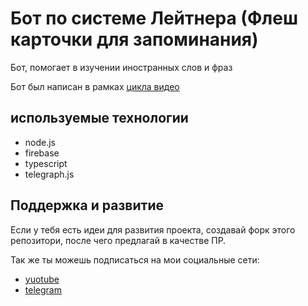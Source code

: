 # Бот по системе Лейтнера (Флеш карточки для запоминания)

Бот, помогает в изучении иностранных слов и фраз

Бот был написан в рамках [цикла видео](https://www.youtube.com/playlist?list=PLX6Ggq2UB4cZA5yhOH8tnkyegr7O-PpLb)

## используемые технологии
 - node.js
 - firebase
 - typescript
 - telegraph.js

## Поддержка и развитие

Если у тебя есть идеи для развития проекта, создавай форк этого репозитори, после чего предлагай в качестве ПР.

Так же ты можешь подписаться на мои социальные сети:

- [yuotube](https://www.youtube.com/channel/UCmGxW0J_DDS3QzPktir5TKw)
- [telegram](https://t.me/alx_four)
